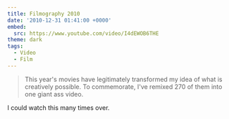 ```yaml
---
title: Filmography 2010
date: '2010-12-31 01:41:00 +0000'
embed:
  src: https://www.youtube.com/video/I4dEWOB6THE
theme: dark
tags:
  - Video
  - Film
---
```

> This year's movies have legitimately transformed my idea of what is creatively possible. To commemorate, I've remixed 270 of them into one giant ass video.

I could watch this many times over.
